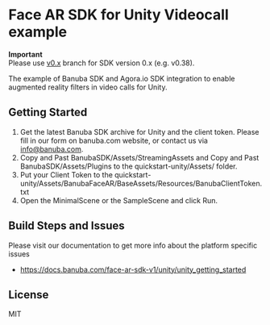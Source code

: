 # Face AR SDK for Unity Videocall example  
  
**Important**  
Please use [v0.x](../../tree/v0.x) branch for SDK version 0.x (e.g. v0.38).  
  
The example of Banuba SDK and Agora.io SDK integration to enable augmented reality filters in video calls for Unity.  

## Getting Started

1) Get the latest Banuba SDK archive for Unity and the client token. Please fill in our form on banuba.com website, or contact us via info@banuba.com. 
2) Copy and Past BanubaSDK/Assets/StreamingAssets and Copy and Past BanubaSDK/Assets/Plugins to the quickstart-unity/Assets/ folder.
3) Put your Client Token to the quickstart-unity/Assets/BanubaFaceAR/BaseAssets/Resources/BanubaClientToken.txt
3) Open the MinimalScene or the SampleScene and click Run.

## Build Steps and Issues

Please visit our documentation to get more info about the platform specific issues
 - https://docs.banuba.com/face-ar-sdk-v1/unity/unity_getting_started
 
## License

MIT